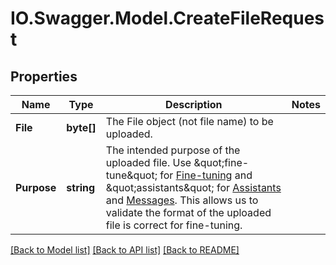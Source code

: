 # IO.Swagger.Model.CreateFileRequest
## Properties

Name | Type | Description | Notes
------------ | ------------- | ------------- | -------------
**File** | **byte[]** | The File object (not file name) to be uploaded.  | 
**Purpose** | **string** | The intended purpose of the uploaded file.  Use \&quot;fine-tune\&quot; for [Fine-tuning](/docs/api-reference/fine-tuning) and \&quot;assistants\&quot; for [Assistants](/docs/api-reference/assistants) and [Messages](/docs/api-reference/messages). This allows us to validate the format of the uploaded file is correct for fine-tuning.  | 

[[Back to Model list]](../README.md#documentation-for-models) [[Back to API list]](../README.md#documentation-for-api-endpoints) [[Back to README]](../README.md)

